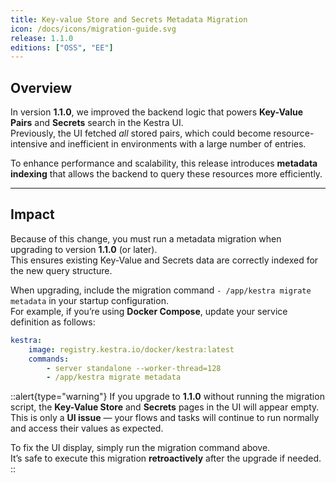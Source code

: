 ```yaml
---
title: Key-value Store and Secrets Metadata Migration
icon: /docs/icons/migration-guide.svg
release: 1.1.0
editions: ["OSS", "EE"]
---
```


## Overview

In version **1.1.0**, we improved the backend logic that powers **Key-Value Pairs** and **Secrets** search in the Kestra UI.  
Previously, the UI fetched *all* stored pairs, which could become resource-intensive and inefficient in environments with a large number of entries.  

To enhance performance and scalability, this release introduces **metadata indexing** that allows the backend to query these resources more efficiently.

---

## Impact

Because of this change, you must run a metadata migration when upgrading to version **1.1.0** (or later).  
This ensures existing Key-Value and Secrets data are correctly indexed for the new query structure.

When upgrading, include the migration command `- /app/kestra migrate metadata` in your startup configuration.  
For example, if you’re using **Docker Compose**, update your service definition as follows:

```yaml
kestra:
    image: registry.kestra.io/docker/kestra:latest
    commands:
        - server standalone --worker-thread=128
        - /app/kestra migrate metadata
```

::alert{type="warning"}
If you upgrade to **1.1.0** without running the migration script, the **Key-Value Store** and **Secrets** pages in the UI will appear empty.  
This is only a **UI issue** — your flows and tasks will continue to run normally and access their values as expected.  

To fix the UI display, simply run the migration command above.  
It’s safe to execute this migration **retroactively** after the upgrade if needed.
::
